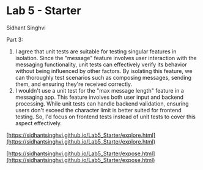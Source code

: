 # Lab 5 - Starter
Sidhant Singhvi

Part 3:
1. I agree that unit tests are suitable for testing singular features in isolation. Since the "message" feature involves user interaction with the messaging functionality, unit tests can effectively verify its behavior without being influenced by other factors. By isolating this feature, we can thoroughly test scenarios such as composing messages, sending them, and ensuring they're received correctly.
2. I wouldn't use a unit test for the "max message length" feature in a messaging app. This feature involves both user input and backend processing. While unit tests can handle backend validation, ensuring users don't exceed the character limit is better suited for frontend testing. So, I'd focus on frontend tests instead of unit tests to cover this aspect effectively.

[https://sidhantsinghvi.github.io/Lab5_Starter/explore.html](https://sidhantsinghvi.github.io/Lab5_Starter/explore.html)

[https://sidhantsinghvi.github.io/Lab5_Starter/expose.html](https://sidhantsinghvi.github.io/Lab5_Starter/expose.html)
